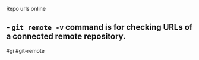  Repo urls online

## -   `git remote -v` command is for checking URLs of a connected remote repository.

#gi
#git-remote
